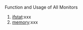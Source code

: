 Function and Usage of All Monitors

 1. [ifstat](ifstat):xxx
 2. [memory](oto_lkp/lkp-tests-master/monitors/memory):xxx
